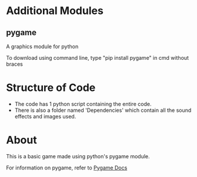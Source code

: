 # Additional Modules
## pygame
A graphics module for python

To download using command line, type "pip install pygame" in cmd without braces

# Structure of Code
- The code has 1 python script containing the entire code.
- There is also a folder named 'Dependencies' which contain all the sound effects and images used.

# About
This is a basic game made using python's pygame module.

For information on pygame, refer to [Pygame Docs](https://www.pygame.org/docs/)